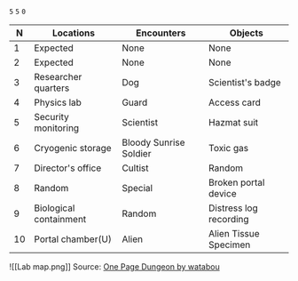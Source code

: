 
`5`  `5`  `0` 

| N   | Locations              | Encounters             | Objects                |
| --- | ---------------------- | ---------------------- | ---------------------- |
| 1   | Expected               | None                   | None                   |
| 2   | Expected               | None                   | None                   |
| 3   | Researcher quarters    | Dog                    | Scientist's badge      |
| 4   | Physics lab            | Guard                  | Access card            |
| 5   | Security monitoring    | Scientist              | Hazmat suit            |
| 6   | Cryogenic storage      | Bloody Sunrise Soldier | Toxic gas              |
| 7   | Director's office      | Cultist                | Random                 |
| 8   | Random                 | Special                | Broken portal device   |
| 9   | Biological containment | Random                 | Distress log recording |
| 10  | Portal chamber(U)      | Alien                  | Alien Tissue Specimen  |

![[Lab map.png]]
Source: [One Page Dungeon by watabou](https://watabou.itch.io/one-page-dungeon)
